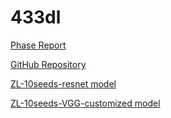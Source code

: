 # 433dl

[Phase Report](https://www.overleaf.com/project/6580f3803c6222388baa9a73)

[GitHub Repository](https://github.com/zhaoyangli/433dl)

[ZL-10seeds-resnet model](https://colab.research.google.com/drive/1vq1c7-o2nPdUiy_x3-kcBxsvZKrwUzxh?usp=sharing)

[ZL-10seeds-VGG-customized model](https://colab.research.google.com/drive/1flq5Gs-BF03l3xGqUTbk5bW86C3CWv2q?usp=sharing)
